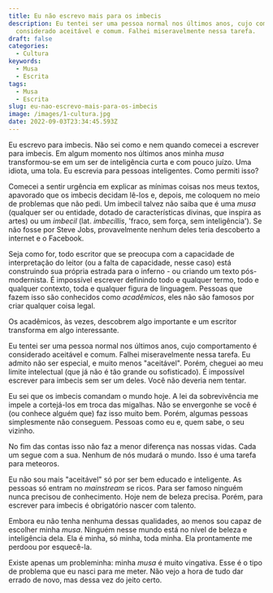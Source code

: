 ```yaml
---
title: Eu não escrevo mais para os imbecis
description: Eu tentei ser uma pessoa normal nos últimos anos, cujo comportamento é
  considerado aceitável e comum. Falhei miseravelmente nessa tarefa.
draft: false
categories:
  - Cultura
keywords:
  - Musa
  - Escrita
tags:
  - Musa
  - Escrita
slug: eu-nao-escrevo-mais-para-os-imbecis
image: /images/1-cultura.jpg
date: 2022-09-03T23:34:45.593Z
---
```


Eu escrevo para imbecis. Não sei como e nem quando comecei a escrever para imbecis. Em algum momento nos últimos anos minha *musa* transformou-se em um ser de inteligência curta e com pouco juízo. Uma idiota, uma tola. Eu escrevia para pessoas inteligentes. Como permiti isso?

Comecei a sentir urgência em explicar as mínimas coisas nos meus textos, apavorado que os imbecis decidam lê-los e, depois, me coloquem no meio de problemas que não pedi. Um imbecil talvez não saiba que é uma *musa* (qualquer ser ou entidade, dotado de características divinas, que inspira as artes) ou um *imbecil* (lat. *imbecíllis*, 'fraco, sem força, sem inteligência'). Se não fosse por Steve Jobs, provavelmente nenhum deles teria descoberto a internet e o Facebook.

Seja como for, todo escritor que se preocupa com a capacidade de interpretação do leitor (ou a falta de capacidade, nesse caso) está construindo sua própria estrada para o inferno - ou criando um texto pós-modernista. É impossível escrever definindo todo e qualquer termo, todo e qualquer contexto, toda e qualquer figura de linguagem. Pessoas que fazem isso são conhecidos como *acadêmicos*, eles não são famosos por criar qualquer coisa legal. 

Os acadêmicos, às vezes, descobrem algo importante e um escritor transforma em algo interessante.

Eu tentei ser uma pessoa normal nos últimos anos, cujo comportamento é considerado aceitável e comum. Falhei miseravelmente nessa tarefa. Eu admito não ser especial, e muito menos "aceitável". Porém, cheguei ao meu limite intelectual (que já não é tão grande ou sofisticado). É impossível escrever para imbecis sem ser um deles. Você não deveria nem tentar.

Eu sei que os imbecis comandam o mundo hoje. A lei da sobrevivência me impele a cortejá-los em troca das migalhas. Não se envergonhe se você é (ou conhece alguém que) faz isso muito bem. Porém, algumas pessoas simplesmente não conseguem. Pessoas como eu e, quem sabe, o seu vizinho.

No fim das contas isso não faz a menor diferença nas nossas vidas. Cada um segue com a sua. Nenhum de nós mudará o mundo. Isso é uma tarefa para meteoros. 

Eu não sou mais "aceitável" só por ser bem educado e inteligente. As pessoas só entram no *mainstream* se ricos. Para ser famoso ninguém nunca precisou de conhecimento. Hoje nem de beleza precisa. Porém, para escrever para imbecis é obrigatório nascer com talento. 

Embora eu não tenha nenhuma dessas qualidades, ao menos sou capaz de escolher minha *musa*. Ninguém nesse mundo está no nível de beleza e inteligência dela. Ela é minha, só minha, toda minha. Ela prontamente me perdoou por esquecê-la. 

Existe apenas um probleminha: minha *musa* é muito vingativa. Esse é o tipo de problema que eu nasci para me meter. Não vejo a hora de tudo dar errado de novo, mas dessa vez do jeito certo. 